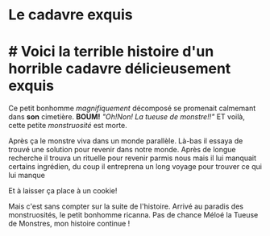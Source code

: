# Le cadavre exquis
# # Voici la terrible histoire d'un horrible cadavre délicieusement exquis
Ce petit bonhomme *magnifiquement* décomposé se promenait calmemant dans **son** cimetière.
**BOUM!** *"Oh!Non! La tueuse de monstre!!"* ET voilà, cette petite *monstruosité* est morte.

Après ça le monstre viva dans un monde parallèle.
Là-bas il essaya de trouvé une solution pour revenir dans notre monde.
Après de longue recherche il trouva un rituelle pour revenir parmis nous mais il lui manquait certains ingrédien, du coup il entreprena un long voyage pour trouver ce qui lui manque


Et à laisser ça place à un cookie!

Mais c'est sans compter sur la suite de l'histoire.
Arrivé au paradis des monstruosités, le petit bonhomme ricanna.
Pas de chance Méloé la Tueuse de Monstres, mon histoire continue !

